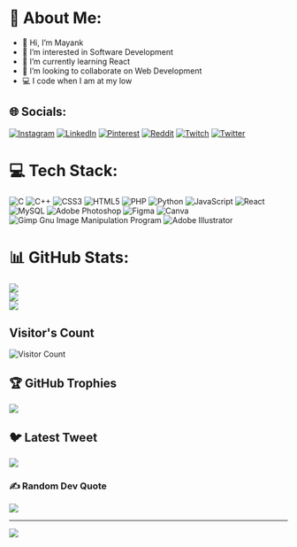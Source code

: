 # 💫 About Me:
- 👋 Hi, I’m Mayank
- 👀 I’m interested in Software Development
- 🌱 I’m currently learning React
- 💞️ I’m looking to collaborate on Web Development
- 💻 I code when I am at my low



## 🌐 Socials:
[![Instagram](https://img.shields.io/badge/Instagram-%23E4405F.svg?logo=Instagram&logoColor=white)](https://instagram.com/racinmk) [![LinkedIn](https://img.shields.io/badge/LinkedIn-%230077B5.svg?logo=linkedin&logoColor=white)](https://linkedin.com/in/mayank-kumar-375600214) [![Pinterest](https://img.shields.io/badge/Pinterest-%23E60023.svg?logo=Pinterest&logoColor=white)](https://pinterest.com/the29maniac) [![Reddit](https://img.shields.io/badge/Reddit-%23FF4500.svg?logo=Reddit&logoColor=white)](https://reddit.com/user/themaniac29) [![Twitch](https://img.shields.io/badge/Twitch-%239146FF.svg?logo=Twitch&logoColor=white)](https://twitch.tv/the29man1ac) [![Twitter](https://img.shields.io/badge/Twitter-%231DA1F2.svg?logo=Twitter&logoColor=white)](https://twitter.com/4n0nym0u5_29) 

# 💻 Tech Stack:
![C](https://img.shields.io/badge/c-%2300599C.svg?style=for-the-badge&logo=c&logoColor=white) ![C++](https://img.shields.io/badge/c++-%2300599C.svg?style=for-the-badge&logo=c%2B%2B&logoColor=white) ![CSS3](https://img.shields.io/badge/css3-%231572B6.svg?style=for-the-badge&logo=css3&logoColor=white) ![HTML5](https://img.shields.io/badge/html5-%23E34F26.svg?style=for-the-badge&logo=html5&logoColor=white) ![PHP](https://img.shields.io/badge/php-%23777BB4.svg?style=for-the-badge&logo=php&logoColor=white) ![Python](https://img.shields.io/badge/python-3670A0?style=for-the-badge&logo=python&logoColor=ffdd54) ![JavaScript](https://img.shields.io/badge/javascript-%23323330.svg?style=for-the-badge&logo=javascript&logoColor=%23F7DF1E) ![React](https://img.shields.io/badge/react-%2320232a.svg?style=for-the-badge&logo=react&logoColor=%2361DAFB) ![MySQL](https://img.shields.io/badge/mysql-%2300f.svg?style=for-the-badge&logo=mysql&logoColor=white) ![Adobe Photoshop](https://img.shields.io/badge/adobephotoshop-%2331A8FF.svg?style=for-the-badge&logo=adobephotoshop&logoColor=white) 	![Figma](https://img.shields.io/badge/figma-%23F24E1E.svg?style=for-the-badge&logo=figma&logoColor=white) ![Canva](https://img.shields.io/badge/Canva-%2300C4CC.svg?style=for-the-badge&logo=Canva&logoColor=white) ![Gimp Gnu Image Manipulation Program](https://img.shields.io/badge/Gimp-657D8B?style=for-the-badge&logo=gimp&logoColor=FFFFFF) ![Adobe Illustrator](https://img.shields.io/badge/adobeillustrator-%23FF9A00.svg?style=for-the-badge&logo=adobeillustrator&logoColor=white)
# 📊 GitHub Stats:
![](https://github-readme-stats.vercel.app/api?username=mkr-29&theme=dark&hide_border=false&include_all_commits=true&count_private=true)<br/>
![](https://github-readme-streak-stats.herokuapp.com/?user=mkr-29&theme=dark&hide_border=false)<br/>
![](https://github-readme-stats.vercel.app/api/top-langs/?username=mkr-29&theme=dark&hide_border=false&include_all_commits=true&count_private=true&layout=compact)

## Visitor's Count
![Visitor Count](https://profile-counter.glitch.me/mkr-29/count.svg)

## 🏆 GitHub Trophies
![](https://github-profile-trophy.vercel.app/?username=mkr-29&theme=discord&no-frame=false&no-bg=true&margin-w=4)

## 🐦 Latest Tweet
[![](https://gtce.itsvg.in/api?username=4n0nym0u5_29)](https://github.com/VishwaGauravIn/github-twitter-card-embed)

### ✍️ Random Dev Quote
![](https://quotes-github-readme.vercel.app/api?type=vetical&theme=dark)

---
[![](https://visitcount.itsvg.in/api?id=mkr-29&icon=5&color=4)](https://visitcount.itsvg.in)

<!-- Proudly created with GPRM ( https://gprm.itsvg.in ) -->
